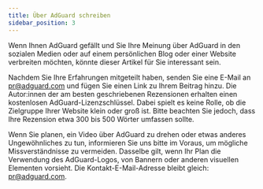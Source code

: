 ```yaml
---
title: Über AdGuard schreiben
sidebar_position: 3
---
```


Wenn Ihnen AdGuard gefällt und Sie Ihre Meinung über AdGuard in den sozialen Medien oder auf einem persönlichen Blog oder einer Website verbreiten möchten, könnte dieser Artikel für Sie interessant sein.

Nachdem Sie Ihre Erfahrungen mitgeteilt haben, senden Sie eine E-Mail an [pr@adguard.com](mailto:pr@adguard.com) und fügen Sie einen Link zu Ihrem Beitrag hinzu. Die Autor:innen der am besten geschriebenen Rezensionen erhalten einen kostenlosen AdGuard-Lizenzschlüssel. Dabei spielt es keine Rolle, ob die Zielgruppe Ihrer Website klein oder groß ist. Bitte beachten Sie jedoch, dass Ihre Rezension etwa 300 bis 500 Wörter umfassen sollte.

Wenn Sie planen, ein Video über AdGuard zu drehen oder etwas anderes Ungewöhnliches zu tun, informieren Sie uns bitte im Voraus, um mögliche Missverständnisse zu vermeiden. Dasselbe gilt, wenn Ihr Plan die Verwendung des AdGuard-Logos, von Bannern oder anderen visuellen Elementen vorsieht. Die Kontakt-E-Mail-Adresse bleibt gleich: [pr@adguard.com](mailto:pr@adguard.com).

